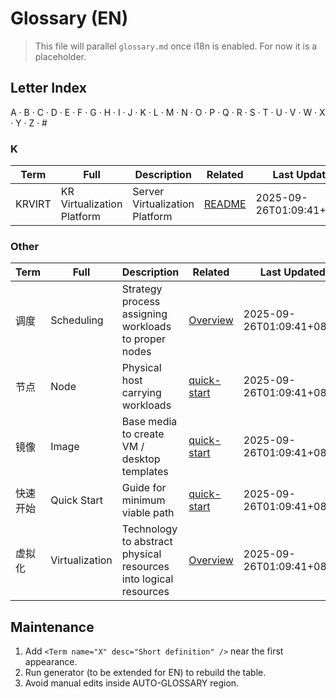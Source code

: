 <!-- English Glossary Placeholder -->
# Glossary (EN)

> This file will parallel `glossary.md` once i18n is enabled. For now it is a placeholder.

## Letter Index
A · B · C · D · E · F · G · H · I · J · K · L · M · N · O · P · Q · R · S · T · U · V · W · X · Y · Z · #

<!-- AUTO-GLOSSARY:BEGIN -->
<!-- This section is auto-generated. Do NOT edit between BEGIN and END. -->

### K

| Term | Full | Description | Related | Last Updated |
|------|-------------|------|----------|-----------|
| KRVIRT | KR Virtualization Platform | Server Virtualization Platform | [README](./README.md) | 2025-09-26T01:09:41+08:00 |

### Other

| Term | Full | Description | Related | Last Updated |
|------|-------------|------|----------|-----------|
| 调度 | Scheduling | Strategy process assigning workloads to proper nodes | [Overview](./index.md) | 2025-09-26T01:09:41+08:00 |
| 节点 | Node | Physical host carrying workloads | [quick-start](./quick-start.md) | 2025-09-26T01:09:41+08:00 |
| 镜像 | Image | Base media to create VM / desktop templates | [quick-start](./quick-start.md) | 2025-09-26T01:09:41+08:00 |
| 快速开始 | Quick Start | Guide for minimum viable path | [quick-start](./quick-start.md) | 2025-09-26T01:09:41+08:00 |
| 虚拟化 | Virtualization | Technology to abstract physical resources into logical resources | [Overview](./index.md) | 2025-09-26T01:09:41+08:00 |

<!-- AUTO-GLOSSARY:END -->

## Maintenance
1. Add `<Term name="X" desc="Short definition" />` near the first appearance.
2. Run generator (to be extended for EN) to rebuild the table.
3. Avoid manual edits inside AUTO-GLOSSARY region.
